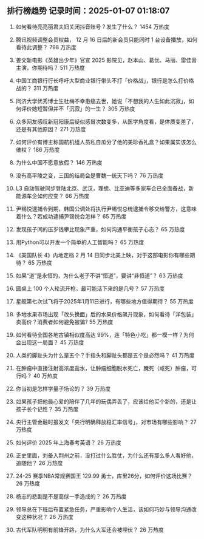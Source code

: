 
## 排行榜趋势 记录时间：2025-01-07 01:18:07
  
  1. 如何看待亮亮丽君夫妇关闭抖音账号？发生了什么？ 1454 万热度
    
  2. 腾讯视频调整会员权益， 12 月 16 日后的新会员只能同时 1 台设备播放，如何看待此调整？ 798 万热度
    
  3. 姜文新电影《英雄出少年》官宣 2025 影院见，赵本山、葛优、马丽、雷佳音主演，你期待吗？ 511 万热度
    
  4. 中国工商银行行长呼吁大型商业银行带头不打「价格战」，银行是怎么打价格战的？ 311 万热度
    
  5. 同济大学优秀博士生杜梅不幸患癌去世，她说「不想我的人生如此沉寂」，如何评价她短暂但并不「沉寂」的一生？ 305 万热度
    
  6. 众多网友感叹新冠阳康后疑似感冒次数变多，从医学角度看，是体质变差了，还是有其他原因？ 271 万热度
    
  7. 如何评价有博主称国航机组人员私自瓜分了他的美珍香礼盒？如果属实该怎么维权？ 186 万热度
    
  8. 为什么中国不愿意放假？ 146 万热度
    
  9. 没有高平陵之变，三国的结局会是曹魏一统天下吗？ 76 万热度
    
  10. L3 自动驾驶同步登陆北京、武汉，理想、比亚迪等多家车企已全面备战，新能源车企如何应变？ 66 万热度
    
  11. 尹锡悦逮捕令到期，韩国公调处将执行尹锡悦总统逮捕令移交给警方，这意味着什么？若成功逮捕尹锡悦会怎样？ 65 万热度
    
  12. 发现孩子间的压岁钱攀比现象严重，如何沟通平衡孩子心态？ 65 万热度
    
  13. 用Python可以开发一个简单的人工智能吗？ 65 万热度
    
  14. 《美国队长 4》内地定档 2 月 14 日同步北美上映，对于这部电影你有哪些期待？ 65 万热度
    
  15. 如果“道”是永恒的，为什么老子不讲“恒道”，要讲“非恒道”？ 63 万热度
    
  16. 圆桌上 100 个人轮流开枪，最可能活下来的是几号？ 57 万热度
    
  17. 星舰第七次试飞将于2025年1月11日进行，有哪些地方值得期待？ 55 万热度
    
  18. 多地水果市场出现「改头换面」后的水果价格飙升现象，如何看待「洋包装」卖高价？消费者如何避免被骗? 55 万热度
    
  19. 如何看待全国各地古镇相似度高达 99%，连「特色小吃」都一模一样？为何会出现这一局面？ 45 万热度
    
  20. 人类的脚趾头为什么是五个？手指头和脚趾头都是五个是必然吗？ 41 万热度
    
  21. 在肿瘤中直接注射高浓度盐水，让肿瘤细胞脱水死亡，腌死（咸死）肿瘤，可行吗？ 40 万热度
    
  22. 你当初是怎样学量子场论的？ 39 万热度
    
  23. 如果孩子把他最心爱的陪伴了几年的玩偶弄丢了，应该给他买个新的，还是让孩子长个记性？ 35 万热度
    
  24. 央行主管金融时报发文「央行明确释放稳汇率信号」，对市场有哪些影响？ 27 万热度
    
  25. 如何评价 2025 年上海春考英语？ 26 万热度
    
  26. 正史里面，刘备入荆州之前，没打过什么胜仗，为什么还有那么多人看好他，追随他？ 26 万热度
    
  27. 24-25 赛季NBA常规赛国王 129:99 勇士，库里26分，如何评价这场比赛？ 26 万热度
    
  28. 杨志的悲剧是不是高俅一手造成的？ 26 万热度
    
  29. 领导总在下班后布置紧急任务，严重影响个人生活，该如何巧妙与领导沟通改变这种状况？ 26 万热度
    
  30. 古代军队明明有前锋开路，为什么大军还会被埋伏？ 26 万热度
    